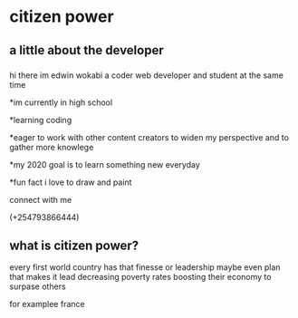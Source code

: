 # citizen power

## a little about the developer

###

hi there im edwin wokabi a coder web developer and student at the same time

*im currently in high school

*learning coding

*eager to work with other content creators to widen my perspective and to gather more knowlege

*my 2020 goal is to learn something new everyday 

*fun fact i love to draw and paint

connect with me 

(+254793866444)

## what is citizen power?
every first world country has that finesse or leadership maybe even plan that makes it lead decreasing poverty rates boosting their economy to surpase others 

for examplee france  <which has a beautiful aesthetic also has very fascinating economical growth> 
